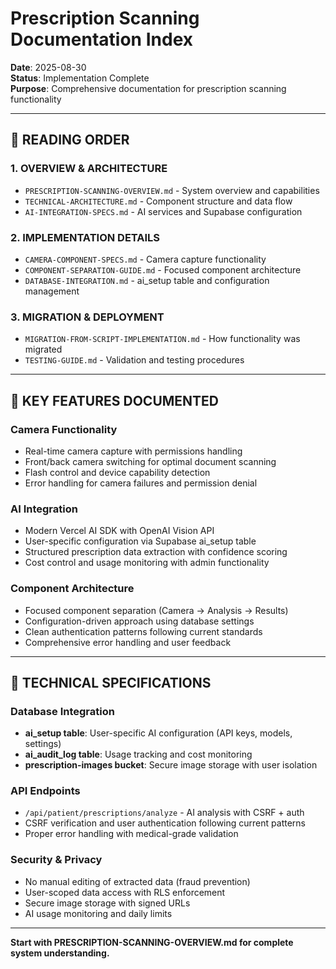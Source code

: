 # Prescription Scanning Documentation Index

**Date**: 2025-08-30  
**Status**: Implementation Complete  
**Purpose**: Comprehensive documentation for prescription scanning functionality

---

## 📖 **READING ORDER**

### **1. OVERVIEW & ARCHITECTURE**
- `PRESCRIPTION-SCANNING-OVERVIEW.md` - System overview and capabilities
- `TECHNICAL-ARCHITECTURE.md` - Component structure and data flow
- `AI-INTEGRATION-SPECS.md` - AI services and Supabase configuration

### **2. IMPLEMENTATION DETAILS**
- `CAMERA-COMPONENT-SPECS.md` - Camera capture functionality
- `COMPONENT-SEPARATION-GUIDE.md` - Focused component architecture
- `DATABASE-INTEGRATION.md` - ai_setup table and configuration management

### **3. MIGRATION & DEPLOYMENT**
- `MIGRATION-FROM-SCRIPT-IMPLEMENTATION.md` - How functionality was migrated
- `TESTING-GUIDE.md` - Validation and testing procedures

---

## 🎯 **KEY FEATURES DOCUMENTED**

### **Camera Functionality**
- Real-time camera capture with permissions handling
- Front/back camera switching for optimal document scanning
- Flash control and device capability detection
- Error handling for camera failures and permission denial

### **AI Integration** 
- Modern Vercel AI SDK with OpenAI Vision API
- User-specific configuration via Supabase ai_setup table
- Structured prescription data extraction with confidence scoring
- Cost control and usage monitoring with admin functionality

### **Component Architecture**
- Focused component separation (Camera → Analysis → Results)
- Configuration-driven approach using database settings
- Clean authentication patterns following current standards
- Comprehensive error handling and user feedback

---

## 🔧 **TECHNICAL SPECIFICATIONS**

### **Database Integration**
- **ai_setup table**: User-specific AI configuration (API keys, models, settings)
- **ai_audit_log table**: Usage tracking and cost monitoring
- **prescription-images bucket**: Secure image storage with user isolation

### **API Endpoints**
- `/api/patient/prescriptions/analyze` - AI analysis with CSRF + auth
- CSRF verification and user authentication following current patterns
- Proper error handling with medical-grade validation

### **Security & Privacy**
- No manual editing of extracted data (fraud prevention)
- User-scoped data access with RLS enforcement
- Secure image storage with signed URLs
- AI usage monitoring and daily limits

---

**Start with PRESCRIPTION-SCANNING-OVERVIEW.md for complete system understanding.**